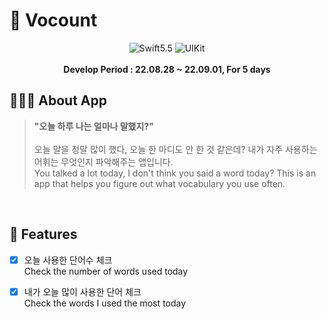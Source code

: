 # :iphone: Vocount

<div align="center">
  <img alt="Swift5.5" src ="https://img.shields.io/badge/Swift5.5-000000?&style=flat&logo=Swift&logoColor=F05138">
  <img alt="UIKit" src ="https://img.shields.io/badge/UIKit-000000?&style=flat&logo=Swift&logoColor=0055af">
</div>
<br>
<div align="center"><b>Develop Period : 22.08.28 ~ 22.09.01, For 5 days</b></div>

## 💁🏻‍♀️ About App

> **"오늘 하루 나는 얼마나 말했지?"**
<br><br>오늘 말을 정말 많이 했다, 오늘 한 마디도 안 한 것 같은데? 내가 자주 사용하는 어휘는 무엇인지 파악해주는 앱입니다.
<br>You talked a lot today, I don't think you said a word today? This is an app that helps you figure out what vocabulary you use often.
<br>

## :pushpin: Features

- [x] 오늘 사용한 단어수 체크 <br>
     Check the number of words used today
  
- [x] 내가 오늘 많이 사용한 단어 체크 <br>
     Check the words I used the most today
     
<br>

